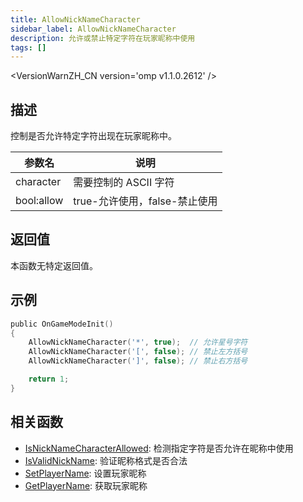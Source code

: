 ```yaml
---
title: AllowNickNameCharacter
sidebar_label: AllowNickNameCharacter
description: 允许或禁止特定字符在玩家昵称中使用
tags: []
---
```


<VersionWarnZH_CN version='omp v1.1.0.2612' />

## 描述

控制是否允许特定字符出现在玩家昵称中。

| 参数名     | 说明                          |
| ---------- | ----------------------------- |
| character  | 需要控制的 ASCII 字符         |
| bool:allow | true-允许使用，false-禁止使用 |

## 返回值

本函数无特定返回值。

## 示例

```c
public OnGameModeInit()
{
    AllowNickNameCharacter('*', true);  // 允许星号字符
    AllowNickNameCharacter('[', false); // 禁止左方括号
    AllowNickNameCharacter(']', false); // 禁止右方括号

    return 1;
}
```

## 相关函数

- [IsNickNameCharacterAllowed](IsNickNameCharacterAllowed): 检测指定字符是否允许在昵称中使用
- [IsValidNickName](IsValidNickName): 验证昵称格式是否合法
- [SetPlayerName](SetPlayerName): 设置玩家昵称
- [GetPlayerName](GetPlayerName): 获取玩家昵称
